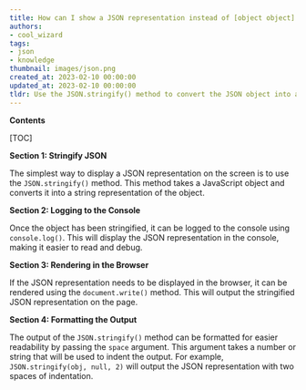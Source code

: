 ```yaml
---
title: How can I show a JSON representation instead of [object object] on the screen?
authors:
- cool_wizard
tags:
- json
- knowledge
thumbnail: images/json.png
created_at: 2023-02-10 00:00:00
updated_at: 2023-02-10 00:00:00
tldr: Use the JSON.stringify() method to convert the JSON object into a string representation.
---
```


**Contents**

[TOC]

**Section 1: Stringify JSON**

The simplest way to display a JSON representation on the screen is to use the `JSON.stringify()` method. This method takes a JavaScript object and converts it into a string representation of the object.

**Section 2: Logging to the Console**

Once the object has been stringified, it can be logged to the console using `console.log()`. This will display the JSON representation in the console, making it easier to read and debug.

**Section 3: Rendering in the Browser**

If the JSON representation needs to be displayed in the browser, it can be rendered using the `document.write()` method. This will output the stringified JSON representation on the page.

**Section 4: Formatting the Output**

The output of the `JSON.stringify()` method can be formatted for easier readability by passing the `space` argument. This argument takes a number or string that will be used to indent the output. For example, `JSON.stringify(obj, null, 2)` will output the JSON representation with two spaces of indentation.
